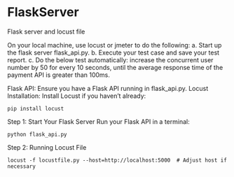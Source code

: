 # FlaskServer
Flask server and locust file

On your local machine, use locust or jmeter to do the following:
a. Start up the flask server flask_api.py.
b. Execute your test case and save your test report.
c. Do the below test automatically: increase the concurrent user number by 50 
for every 10 seconds, until the average response time of the payment API is 
greater than 100ms.


Flask API: Ensure you have a Flask API running in flask_api.py.
Locust Installation: Install Locust if you haven’t already:

```
pip install locust
```

Step 1: Start Your Flask Server
Run your Flask API in a terminal:

```
python flask_api.py
```

Step 2: Running Locust File

```
locust -f locustfile.py --host=http://localhost:5000  # Adjust host if necessary
```
